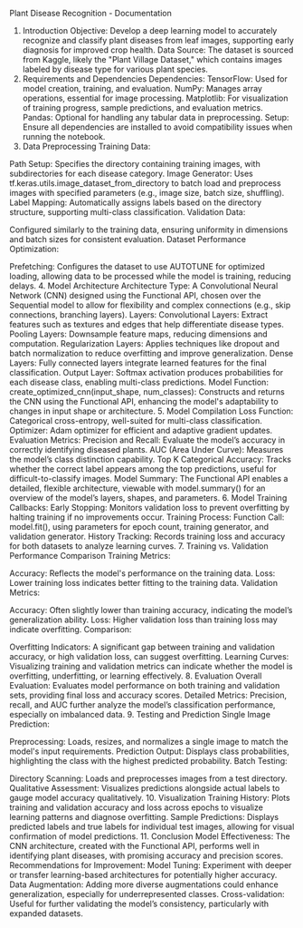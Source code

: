 Plant Disease Recognition - Documentation
1. Introduction
Objective: Develop a deep learning model to accurately recognize and classify plant diseases from leaf images, supporting early diagnosis for improved crop health.
Data Source: The dataset is sourced from Kaggle, likely the "Plant Village Dataset," which contains images labeled by disease type for various plant species.
2. Requirements and Dependencies
Dependencies:
TensorFlow: Used for model creation, training, and evaluation.
NumPy: Manages array operations, essential for image processing.
Matplotlib: For visualization of training progress, sample predictions, and evaluation metrics.
Pandas: Optional for handling any tabular data in preprocessing.
Setup: Ensure all dependencies are installed to avoid compatibility issues when running the notebook.
3. Data Preprocessing
Training Data:

Path Setup: Specifies the directory containing training images, with subdirectories for each disease category.
Image Generator: Uses tf.keras.utils.image_dataset_from_directory to batch load and preprocess images with specified parameters (e.g., image size, batch size, shuffling).
Label Mapping: Automatically assigns labels based on the directory structure, supporting multi-class classification.
Validation Data:

Configured similarly to the training data, ensuring uniformity in dimensions and batch sizes for consistent evaluation.
Dataset Performance Optimization:

Prefetching: Configures the dataset to use AUTOTUNE for optimized loading, allowing data to be processed while the model is training, reducing delays.
4. Model Architecture
Architecture Type: A Convolutional Neural Network (CNN) designed using the Functional API, chosen over the Sequential model to allow for flexibility and complex connections (e.g., skip connections, branching layers).
Layers:
Convolutional Layers: Extract features such as textures and edges that help differentiate disease types.
Pooling Layers: Downsample feature maps, reducing dimensions and computation.
Regularization Layers: Applies techniques like dropout and batch normalization to reduce overfitting and improve generalization.
Dense Layers: Fully connected layers integrate learned features for the final classification.
Output Layer: Softmax activation produces probabilities for each disease class, enabling multi-class predictions.
Model Function: create_optimized_cnn(input_shape, num_classes): Constructs and returns the CNN using the Functional API, enhancing the model's adaptability to changes in input shape or architecture.
5. Model Compilation
Loss Function: Categorical cross-entropy, well-suited for multi-class classification.
Optimizer: Adam optimizer for efficient and adaptive gradient updates.
Evaluation Metrics:
Precision and Recall: Evaluate the model’s accuracy in correctly identifying diseased plants.
AUC (Area Under Curve): Measures the model’s class distinction capability.
Top K Categorical Accuracy: Tracks whether the correct label appears among the top predictions, useful for difficult-to-classify images.
Model Summary: The Functional API enables a detailed, flexible architecture, viewable with model.summary() for an overview of the model’s layers, shapes, and parameters.
6. Model Training
Callbacks:
Early Stopping: Monitors validation loss to prevent overfitting by halting training if no improvements occur.
Training Process:
Function Call: model.fit(), using parameters for epoch count, training generator, and validation generator.
History Tracking: Records training loss and accuracy for both datasets to analyze learning curves.
7. Training vs. Validation Performance Comparison
Training Metrics:

Accuracy: Reflects the model's performance on the training data.
Loss: Lower training loss indicates better fitting to the training data.
Validation Metrics:

Accuracy: Often slightly lower than training accuracy, indicating the model’s generalization ability.
Loss: Higher validation loss than training loss may indicate overfitting.
Comparison:

Overfitting Indicators: A significant gap between training and validation accuracy, or high validation loss, can suggest overfitting.
Learning Curves: Visualizing training and validation metrics can indicate whether the model is overfitting, underfitting, or learning effectively.
8. Evaluation
Overall Evaluation: Evaluates model performance on both training and validation sets, providing final loss and accuracy scores.
Detailed Metrics: Precision, recall, and AUC further analyze the model’s classification performance, especially on imbalanced data.
9. Testing and Prediction
Single Image Prediction:

Preprocessing: Loads, resizes, and normalizes a single image to match the model's input requirements.
Prediction Output: Displays class probabilities, highlighting the class with the highest predicted probability.
Batch Testing:

Directory Scanning: Loads and preprocesses images from a test directory.
Qualitative Assessment: Visualizes predictions alongside actual labels to gauge model accuracy qualitatively.
10. Visualization
Training History: Plots training and validation accuracy and loss across epochs to visualize learning patterns and diagnose overfitting.
Sample Predictions: Displays predicted labels and true labels for individual test images, allowing for visual confirmation of model predictions.
11. Conclusion
Model Effectiveness: The CNN architecture, created with the Functional API, performs well in identifying plant diseases, with promising accuracy and precision scores.
Recommendations for Improvement:
Model Tuning: Experiment with deeper or transfer learning-based architectures for potentially higher accuracy.
Data Augmentation: Adding more diverse augmentations could enhance generalization, especially for underrepresented classes.
Cross-validation: Useful for further validating the model’s consistency, particularly with expanded datasets.
